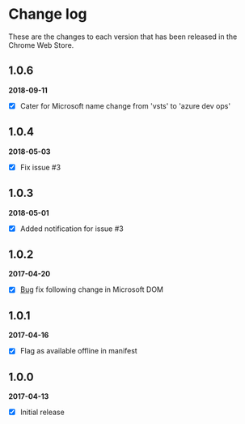 # Change log

These are the changes to each version that has been released in the Chrome Web Store.

## 1.0.6
**2018-09-11** 
- [x] Cater for Microsoft name change from 'vsts' to 'azure dev ops'

## 1.0.4
**2018-05-03** 
- [x] Fix issue #3
      
## 1.0.3
**2018-05-01** 
- [x] Added notification for issue #3

## 1.0.2
**2017-04-20** 
- [x] [Bug](https://github.com/GregTrevellick/VisualStudioMarketplaceMetrics/issues/2) fix following change in Microsoft DOM
 
## 1.0.1 
**2017-04-16** 
- [x] Flag as available offline in manifest

## 1.0.0 
**2017-04-13** 
- [x] Initial release



<!-- gregt todos

add logo to copy to clipboard
//http://jsfiddle.net/Starx/sgb4888k/2/
add languages latin welsh esperanto irish hindi

POST LIVE
test google analytics
add github issues to email link section ? 
mads kristensens tweet about low nbr of reviews


-->
